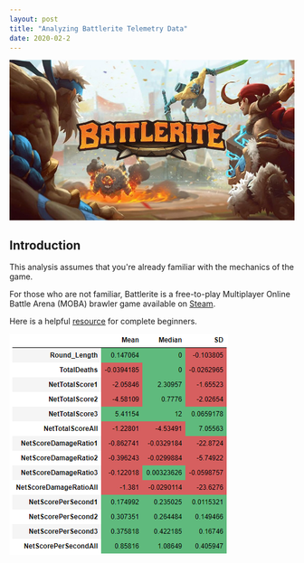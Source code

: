 ```yaml
---
layout: post
title: "Analyzing Battlerite Telemetry Data"
date: 2020-02-2
---
```


![Image](../images/battlerite_logo.jpg)

## Introduction

This analysis assumes that you're already familiar with the mechanics of the game.

For those who are not familiar, Battlerite is a free-to-play Multiplayer Online Battle Arena (MOBA) brawler game available on 
[Steam](https://store.steampowered.com/app/504370/Battlerite/).

Here is a helpful [resource](https://segmentnext.com/2017/11/27/battlerite-beginners-guide/) for complete beginners.





![Image](../images/Table1.png)